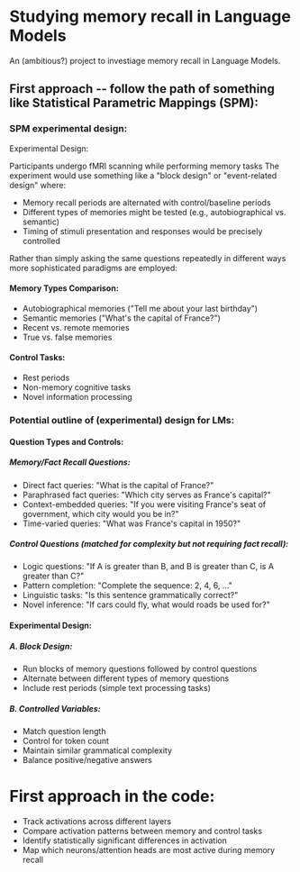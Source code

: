 # Studying memory recall in Language Models
An (ambitious?) project to investiage memory recall in Language Models.

## First approach -- follow the path of something like Statistical Parametric Mappings (SPM):


### SPM experimental design:
Experimental Design:

Participants undergo fMRI scanning while performing memory tasks
The experiment would use something like a "block design" or "event-related design" where:

* Memory recall periods are alternated with control/baseline periods
* Different types of memories might be tested (e.g., autobiographical vs. semantic)
* Timing of stimuli presentation and responses would be precisely controlled



Rather than simply asking the same questions repeatedly in different ways more sophisticated paradigms are employed:

#### Memory Types Comparison:

* Autobiographical memories ("Tell me about your last birthday")
* Semantic memories ("What's the capital of France?")
* Recent vs. remote memories
* True vs. false memories


#### Control Tasks:

* Rest periods
* Non-memory cognitive tasks
* Novel information processing


### Potential outline of (experimental) design for LMs:



#### Question Types and Controls:

##### Memory/Fact Recall Questions:

* Direct fact queries: "What is the capital of France?"
* Paraphrased fact queries: "Which city serves as France's capital?"
* Context-embedded queries: "If you were visiting France's seat of government, which city would you be in?"
* Time-varied queries: "What was France's capital in 1950?"

##### Control Questions (matched for complexity but not requiring fact recall):

* Logic questions: "If A is greater than B, and B is greater than C, is A greater than C?"
* Pattern completion: "Complete the sequence: 2, 4, 6, ..."
* Linguistic tasks: "Is this sentence grammatically correct?"
* Novel inference: "If cars could fly, what would roads be used for?"


#### Experimental Design:

##### A. Block Design:

* Run blocks of memory questions followed by control questions
* Alternate between different types of memory questions
* Include rest periods (simple text processing tasks)

##### B. Controlled Variables:

* Match question length
* Control for token count
* Maintain similar grammatical complexity
* Balance positive/negative answers


# First approach in the code:

* Track activations across different layers
* Compare activation patterns between memory and control tasks
* Identify statistically significant differences in activation
* Map which neurons/attention heads are most active during memory recall